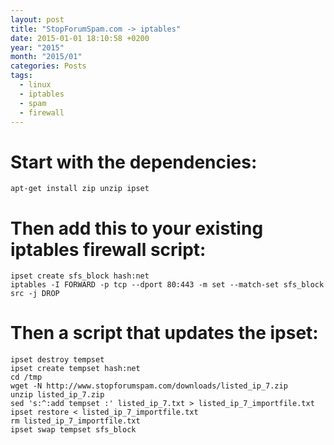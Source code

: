 ```yaml
---
layout: post
title: "StopForumSpam.com -> iptables"
date: 2015-01-01 18:10:58 +0200
year: "2015"
month: "2015/01"
categories: Posts
tags:
  - linux
  - iptables
  - spam
  - firewall
---
```


# Start with the dependencies:

`apt-get install zip unzip ipset`

# Then add this to your existing iptables firewall script:

```
ipset create sfs_block hash:net
iptables -I FORWARD -p tcp --dport 80:443 -m set --match-set sfs_block src -j DROP
```

# Then a script that updates the ipset:

```
ipset destroy tempset
ipset create tempset hash:net
cd /tmp
wget -N http://www.stopforumspam.com/downloads/listed_ip_7.zip
unzip listed_ip_7.zip
sed 's:^:add tempset :' listed_ip_7.txt > listed_ip_7_importfile.txt
ipset restore < listed_ip_7_importfile.txt
rm listed_ip_7_importfile.txt
ipset swap tempset sfs_block
```
